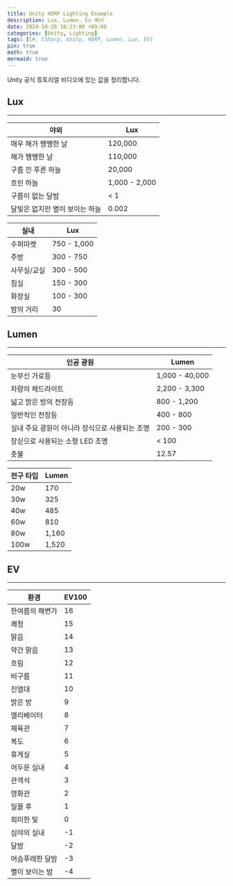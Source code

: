 ```yaml
---
title: Unity HDRP Lighting Example
description: Lux, Lumen, Ev 예시
date: 2024-10-28 18:23:00 +09:00
categories: [Unity, Lighting]
tags: [C#, CSharp, Unity, HDRP, Lumen, Lux, EV]
pin: true
math: true
mermaid: true
---
```


Unity 공식 튜토리얼 비디오에 있는 값을 정리합니다.

## Lux
---

| 야외 | Lux |
|---|---|
| 매우 해가 쨍쨍한 날 | 120,000 |
| 해가 쨍쨍한 날 | 110,000 |
| 구름 낀 푸른 하늘 | 20,000 |
| 흐린 하늘 | 1,000 - 2,000 |
| 구름이 없는 달밤 | < 1|
| 달빛은 없지만 별이 보이는 하늘 | 0.002 |

| 실내 | Lux |
|---|---|
|수퍼마켓 | 750 - 1,000 |
|주방 | 300 - 750 |
|사무실/교실 | 300 - 500 |
|침실 | 150 - 300 |
|화장실 | 100 - 300 |
|밤의 거리 | 30 |


## Lumen
---

| 인공 광원 | Lumen |
|---|---|
| 눈부신 가로등 | 1,000 - 40,000 |
| 차량의 헤드라이트 | 2,200 - 3,300 |
| 넓고 밝은 방의 천장등 | 800 - 1,200 |
| 일반적인 천장등 | 400 - 800 |
| 실내 주요 광원이 아니라 장식으로 사용되는 조명 | 200 - 300 |
| 장싣으로 사용되는 소형 LED 조명 | < 100 |
| 촛불 | 12.57 |

| 전구 타입	| Lumen | 
|---|---|
| 20w | 170 |
| 30w | 325 |
| 40w | 485 |
| 60w | 810 |
| 80w | 1,160 |
| 100w | 1,520 |


## EV
---

| 환경 | EV100 |
|---|---|
| 한여름의 해변가 | 16 |
| 쾌청 | 15 |
| 맑음 | 14 |
| 약간 맑음 | 13 |
| 흐림 | 12 |
| 비구름 | 11 |
| 진열대 | 10 |
| 밝은 방 | 9 |
| 엘리베이터 | 8 |
| 체육관 | 7 |
| 복도 | 6 |
| 휴게실 | 5 |
| 어두운 실내 | 4 |
| 관객석 | 3 |
| 영화관 | 2 |
| 일몰 후 | 1 |
| 희미한 빛 | 0 |
| 심야의 실내 | -1 |
| 달밤 | -2 |
| 어슴푸레한 달밤 | -3 |
| 별이 보이는 밤 | -4 |